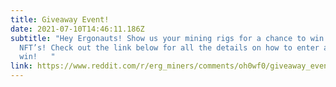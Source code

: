 ```yaml
---
title: Giveaway Event!
date: 2021-07-10T14:46:11.186Z
subtitle: "Hey Ergonauts! Show us your mining rigs for a chance to win $ERG and
  NFT’s! Check out the link below for all the details on how to enter and
  win!   "
link: https://www.reddit.com/r/erg_miners/comments/oh0wf0/giveaway_event_1_show_your_rig_hashrates_and_pools/
---
```

